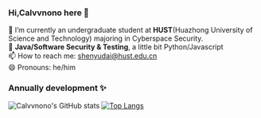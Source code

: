 ### Hi,Calvvnono here 👋
🌱 I’m currently an undergraduate student at **HUST**(Huazhong University of Science and Technology) majoring in Cyberspace Security.  
🔭 **Java/Software Security & Testing**, a little bit Python/Javascript  
📫 How to reach me: shenyudai@hust.edu.cn  
😄 Pronouns: he/him  
### Annually development ✨
![Calvvnono's GitHub stats](https://github-readme-stats.vercel.app/api?username=Calvvnono&theme=cobalt&show_icons=true)
[![Top Langs](https://github-readme-stats.vercel.app/api/top-langs/?username=Calvvnono)](https://github.com/Calvvnono/github-readme-stats)
